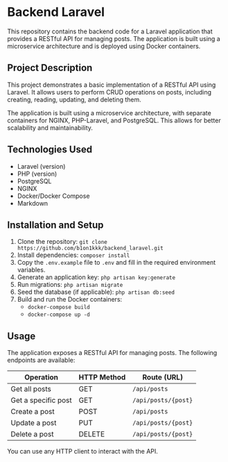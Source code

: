 # Backend Laravel 

This repository contains the backend code for a Laravel application that provides a RESTful API for managing posts. The application is built using a microservice architecture and is deployed using Docker containers.

## Project Description

This project demonstrates a basic implementation of a RESTful API using Laravel. It allows users to perform CRUD operations on posts, including creating, reading, updating, and deleting them. 

The application is built using a microservice architecture, with separate containers for NGINX, PHP-Laravel, and PostgreSQL. This allows for better scalability and maintainability. 

## Technologies Used

* Laravel (version)
* PHP (version)
* PostgreSQL
* NGINX
* Docker/Docker Compose
* Markdown

## Installation and Setup

1. Clone the repository: `git clone https://github.com/b1on1kkk/backend_laravel.git`
2. Install dependencies: `composer install`
3. Copy the `.env.example` file to `.env` and fill in the required environment variables.
4. Generate an application key: `php artisan key:generate`
5. Run migrations: `php artisan migrate`
6. Seed the database (if applicable): `php artisan db:seed`
7. Build and run the Docker containers: 
    * `docker-compose build`
    * `docker-compose up -d`

## Usage

The application exposes a RESTful API for managing posts. The following endpoints are available:

| Operation | HTTP Method | Route (URL) |
|---|---|---|
| Get all posts | GET | `/api/posts` |
| Get a specific post | GET | `/api/posts/{post}` |
| Create a post | POST | `/api/posts` |
| Update a post | PUT | `/api/posts/{post}` |
| Delete a post | DELETE | `/api/posts/{post}` |

You can use any HTTP client to interact with the API. 
